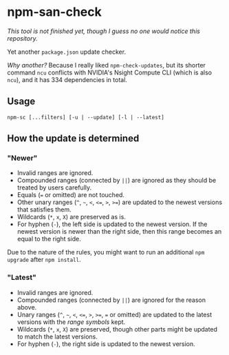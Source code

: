 # npm-san-check

*This tool is not finished yet, though I guess no one would notice this repository.*

Yet another `package.json` update checker.

*Why another?* Because I really liked `npm-check-updates`, but its shorter command `ncu` conflicts with NVIDIA's Nsight Compute CLI (which is also `ncu`), and it has 334 dependencies in total.

## Usage

```
npm-sc [...filters] [-u | --update] [-l | --latest]
```

## How the update is determined

### "Newer"

- Invalid ranges are ignored.
- Compounded ranges (connected by `||`) are ignored as they should be treated by users carefully.
- Equals (`=` or omitted) are not touched.
- Other unary ranges (`^`, `~`, `<`, `<=`, `>`, `>=`) are updated to the newest versions that satisfies them.
- Wildcards (`*`, `x`, `X`) are preserved as is.
- For hyphen (`-`), the left side is updated to the newest version. If the newest version is newer than the right side, then this range becomes an equal to the right side.

Due to the nature of the rules, you might want to run an additional `npm upgrade` after `npm install`.

### "Latest"

- Invalid ranges are ignored.
- Compounded ranges (connected by `||`) are ignored for the reason above.
- Unary ranges (`^`, `~`, `<`, `<=`, `>`, `>=`, `=` or omitted) are updated to the latest versions with the *range symbols* kept.
- Wildcards (`*`, `x`, `X`) are preserved, though other parts might be updated to match the latest versions.
- For hyphen (`-`), the right side is updated to the newest version.
